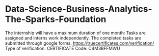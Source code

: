 # Data-Science-Business-Analytics-The-Sparks-Foundation
The internship will have a maximum duration of one month: Tasks are assigned and interns work independently. The completed tasks are submitted through google forms. https://truecertificates.com/verification/  Type of verification: CERTIFICATE Code: C4M3BFFMWU
